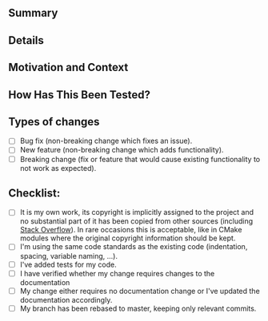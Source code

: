<!-- These sections are meant as guidance for you. If something doesn't fit, you can just skip it. -->

## Summary

<!--- Provide a general summary description of your changes -->

## Details

<!--- Describe your changes in detail -->

## Motivation and Context

<!--- Why is this change required? What problem does it solve? -->
<!--- If it fixes an open issue, please link to the issue here. -->

## How Has This Been Tested?

<!--- Please add tests for changes to the code, otherwise we probably won't merge it -->

<!--- Please describe in detail how you tested your changes. -->
<!--- Include details of your testing environment, tests ran to see how -->
<!--- your change affects other areas of the code, etc. -->

## Types of changes

<!--- What types of changes does your code introduce? Put an `x` in all the boxes that apply: -->
- [ ] Bug fix (non-breaking change which fixes an issue).
- [ ] New feature (non-breaking change which adds functionality).
- [ ] Breaking change (fix or feature that would cause existing functionality to not work as expected).

## Checklist:

<!--- Go over all the following points, and put an `x` in all the boxes that apply. -->
<!--- If you're unsure about any of these, don't hesitate to ask. We're here to help! -->
- [ ] It is my own work, its copyright is implicitly assigned to the project and no substantial part of it has been copied from other sources (including [Stack Overflow](https://stackoverflow.com/)). In rare occasions this is acceptable, like in CMake modules where the original copyright information should be kept.
- [ ] I'm using the same code standards as the existing code (indentation, spacing, variable naming, ...).
- [ ] I've added tests for my code.
- [ ] I have verified whether my change requires changes to the documentation
- [ ] My change either requires no documentation change or I've updated the documentation accordingly.
- [ ] My branch has been rebased to master, keeping only relevant commits.
